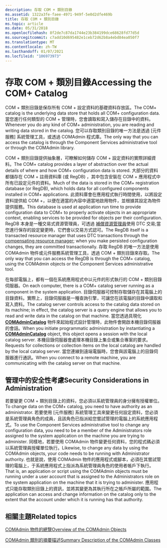 ```yaml
---
description: 存取 COM + 類別目錄
ms.assetid: 1322a3fe-faee-4971-949f-5e0d2dfe469b
title: 存取 COM + 類別目錄
ms.topic: article
ms.date: 05/31/2018
ms.openlocfilehash: 8f2de7c87da1744e23b384199dce68628fd77d5d
ms.sourcegitcommit: c7add10d695482e1ceb72d62b8a4ebd84ea050f7
ms.translationtype: MT
ms.contentlocale: zh-TW
ms.lasthandoff: 01/07/2021
ms.locfileid: "106973973"
---
```

# <a name="accessing-the-com-catalog"></a><span data-ttu-id="39a18-103">存取 COM + 類別目錄</span><span class="sxs-lookup"><span data-stu-id="39a18-103">Accessing the COM+ Catalog</span></span>

<span data-ttu-id="39a18-104">COM + 類別目錄是保存所有 COM + 設定資料的基礎資料存放區。</span><span class="sxs-lookup"><span data-stu-id="39a18-104">The COM+ catalog is the underlying data store that holds all COM+ configuration data.</span></span> <span data-ttu-id="39a18-105">當您進行任何類型的 COM + 管理時，您會讀取和寫入儲存在目錄中的資料。</span><span class="sxs-lookup"><span data-stu-id="39a18-105">Whenever you do any kind of COM+ administration, you are reading and writing data stored in the catalog.</span></span> <span data-ttu-id="39a18-106">您可以存取類別目錄的唯一方法是透過 [元件服務] 系統管理工具，或透過 COMAdmin 程式庫。</span><span class="sxs-lookup"><span data-stu-id="39a18-106">The only way that you can access the catalog is through the Component Services administrative tool or through the COMAdmin library.</span></span>

<span data-ttu-id="39a18-107">COM + 類別目錄提供抽象層，可瞭解如何儲存 COM + 設定資料的實際詳細資料。</span><span class="sxs-lookup"><span data-stu-id="39a18-107">The COM+ catalog provides a layer of abstraction over the actual details of where and how COM+ configuration data is stored.</span></span> <span data-ttu-id="39a18-108">大部分的資料都儲存在 COM + 註冊資料庫 (或 RegDB) ，其中包含安裝在 COM + 應用程式中所有已設定元件的資料。</span><span class="sxs-lookup"><span data-stu-id="39a18-108">Much of the data is stored in the COM+ registration database (or RegDB), which holds data for all configured components installed in COM+ applications.</span></span> <span data-ttu-id="39a18-109">此資料庫會在應用程式執行時間使用，以將設定資料提供給 COM +，以便在適當的內容中適當地啟用物件，並根據其設定為物件提供服務。</span><span class="sxs-lookup"><span data-stu-id="39a18-109">This database is used at application run time to provide configuration data to COM+ to properly activate objects in an appropriate context, enabling services to be provided for objects per their configuration.</span></span> <span data-ttu-id="39a18-110">RegDB 本身是一種交易式資源管理員，可透過 [補償資源管理員](com--compensating-resource-manager.md)使用 DTC 交易;當您進行保存的設定變更時，它們會以交易方式認可。</span><span class="sxs-lookup"><span data-stu-id="39a18-110">The RegDB itself is a transacted resource manager that uses DTC transactions through the [compensating resource manager](com--compensating-resource-manager.md); when you make persisted configuration changes, they are committed transactionally.</span></span> <span data-ttu-id="39a18-111">存取 RegDB 的唯一方法是使用 COMAdmin 物件或元件服務系統管理工具，透過 COM + 類別目錄來存取。</span><span class="sxs-lookup"><span data-stu-id="39a18-111">The only way that you can access the RegDB is through the COM+ catalog, using the COMAdmin objects or the Component Services administrative tool.</span></span>

<span data-ttu-id="39a18-112">在每部電腦上，都有一個在系統應用程式中以元件的形式執行的 COM + 類別目錄伺服器。</span><span class="sxs-lookup"><span data-stu-id="39a18-112">On each computer, there is a COM+ catalog server running as a component in the system application.</span></span> <span data-ttu-id="39a18-113">目錄伺服器可控制存取儲存在其電腦上的目錄資料。實際上，目錄伺服器是一種查詢引擎，可讓您在該電腦的目錄中讀取和寫入資料。</span><span class="sxs-lookup"><span data-stu-id="39a18-113">The catalog server controls access to the catalog data stored on its machine; in effect, the catalog server is a query engine that allows you to read and write data in the catalog on that machine.</span></span> <span data-ttu-id="39a18-114">當您透過具現化 [**COMAdminCatalog**](comadmincatalog.md) 物件來起始程式設計管理時，此物件會開啟本機目錄伺服器的會話。</span><span class="sxs-lookup"><span data-stu-id="39a18-114">When you initiate programmatic administration by instantiating a [**COMAdminCatalog**](comadmincatalog.md) object, this object opens a session with the local catalog server.</span></span> <span data-ttu-id="39a18-115">本機目錄伺服器會處理本機目錄上集合或集合專案的要求。</span><span class="sxs-lookup"><span data-stu-id="39a18-115">Requests for collections or collection items on the local catalog are handled by the local catalog server.</span></span> <span data-ttu-id="39a18-116">當您連線到遠端電腦時，您會與該電腦上的目錄伺服器進行通訊。</span><span class="sxs-lookup"><span data-stu-id="39a18-116">When you connect to a remote machine, you are communicating with the catalog server on that machine.</span></span>

## <a name="security-considerations-in-administration"></a><span data-ttu-id="39a18-117">管理中的安全性考慮</span><span class="sxs-lookup"><span data-stu-id="39a18-117">Security Considerations in Administration</span></span>

<span data-ttu-id="39a18-118">若要變更 COM + 類別目錄上的資料，您必須以系統管理員的身分擁有授權單位。</span><span class="sxs-lookup"><span data-stu-id="39a18-118">To change data on the COM+ catalog, you need to have authority as an administrator.</span></span> <span data-ttu-id="39a18-119">若要使用 [元件服務] 系統管理工具來變更任何設定資料，您必須是系統管理員角色的成員，且該角色已指派給您嘗試管理的電腦上的系統應用程式。</span><span class="sxs-lookup"><span data-stu-id="39a18-119">To use the Component Services administrative tool to change any configuration data, you need to be a member of the Administrators role assigned to the system application on the machine you are trying to administer.</span></span> <span data-ttu-id="39a18-120">同樣地，若要使用 COMAdmin 物件變更任何資料，您的程式碼必須以系統管理員授權單位執行。</span><span class="sxs-lookup"><span data-stu-id="39a18-120">Likewise, to change any data by using the COMAdmin objects, your code needs to be running with Administrator authority.</span></span> <span data-ttu-id="39a18-121">也就是說，使用 COMAdmin 物件的應用程式或腳本，必須在其嘗試管理的電腦上，于系統應用程式上指派為系統管理員角色的使用者帳戶下執行。</span><span class="sxs-lookup"><span data-stu-id="39a18-121">That is, an application or script using the COMAdmin objects must be running under a user account that is assigned to the Administrators role on the system application on the machine that it is trying to administer.</span></span> <span data-ttu-id="39a18-122">應用程式只能存取類別目錄上的資訊，並將其變更為其執行所在之帳戶所屬的範圍。</span><span class="sxs-lookup"><span data-stu-id="39a18-122">The application can access and change information on the catalog only to the extent that the account under which it is running has that authority.</span></span>

## <a name="related-topics"></a><span data-ttu-id="39a18-123">相關主題</span><span class="sxs-lookup"><span data-stu-id="39a18-123">Related topics</span></span>

<dl> <dt>

[<span data-ttu-id="39a18-124">COMAdmin 物件的總覽</span><span class="sxs-lookup"><span data-stu-id="39a18-124">Overview of the COMAdmin Objects</span></span>](overview-of-the-comadmin-objects.md)
</dt> <dt>

[<span data-ttu-id="39a18-125">COMAdmin 類別的摘要描述</span><span class="sxs-lookup"><span data-stu-id="39a18-125">Summary Description of the COMAdmin Classes</span></span>](summary-description-of-the-comadmin-classes.md)
</dt> </dl>

 

 



